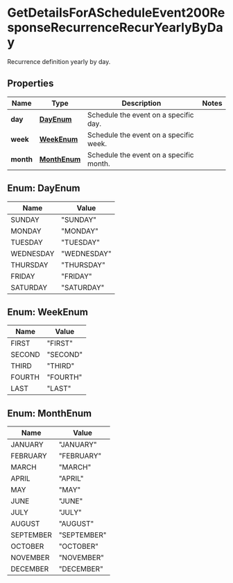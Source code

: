 

# GetDetailsForAScheduleEvent200ResponseRecurrenceRecurYearlyByDay

Recurrence definition yearly by day.

## Properties

| Name | Type | Description | Notes |
|------------ | ------------- | ------------- | -------------|
|**day** | [**DayEnum**](#DayEnum) | Schedule the event on a specific day. |  |
|**week** | [**WeekEnum**](#WeekEnum) | Schedule the event on a specific week. |  |
|**month** | [**MonthEnum**](#MonthEnum) | Schedule the event on a specific month. |  |



## Enum: DayEnum

| Name | Value |
|---- | -----|
| SUNDAY | &quot;SUNDAY&quot; |
| MONDAY | &quot;MONDAY&quot; |
| TUESDAY | &quot;TUESDAY&quot; |
| WEDNESDAY | &quot;WEDNESDAY&quot; |
| THURSDAY | &quot;THURSDAY&quot; |
| FRIDAY | &quot;FRIDAY&quot; |
| SATURDAY | &quot;SATURDAY&quot; |



## Enum: WeekEnum

| Name | Value |
|---- | -----|
| FIRST | &quot;FIRST&quot; |
| SECOND | &quot;SECOND&quot; |
| THIRD | &quot;THIRD&quot; |
| FOURTH | &quot;FOURTH&quot; |
| LAST | &quot;LAST&quot; |



## Enum: MonthEnum

| Name | Value |
|---- | -----|
| JANUARY | &quot;JANUARY&quot; |
| FEBRUARY | &quot;FEBRUARY&quot; |
| MARCH | &quot;MARCH&quot; |
| APRIL | &quot;APRIL&quot; |
| MAY | &quot;MAY&quot; |
| JUNE | &quot;JUNE&quot; |
| JULY | &quot;JULY&quot; |
| AUGUST | &quot;AUGUST&quot; |
| SEPTEMBER | &quot;SEPTEMBER&quot; |
| OCTOBER | &quot;OCTOBER&quot; |
| NOVEMBER | &quot;NOVEMBER&quot; |
| DECEMBER | &quot;DECEMBER&quot; |



